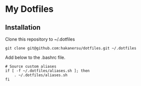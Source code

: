 # My Dotfiles

## Installation

Clone this repository to ~/.dotfiles

```
git clone git@github.com:hakanersu/dotfiles.git ~/.dotfiles
```



Add below to the .bashrc file.

```
# Source custom aliases
if [ -f ~/.dotfiles/aliases.sh ]; then
    . ~/.dotfiles/aliases.sh
fi
```
```
```
